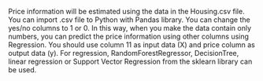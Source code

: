 Price information will be estimated using the data in the Housing.csv file. You can import .csv file to Python with Pandas library. You can change the yes/no columns to 1 or 0. In this way, when you make the data contain only numbers, you can predict the price information using other columns using Regression. You should use column 11 as input data (X) and price column as output data (y). For regression, RandomForestRegressor, DecisionTree, linear regression or Support Vector Regression from the sklearn library can be used.
